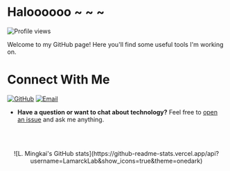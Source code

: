 # Haloooooo ~ ~ ~
![Profile views](https://komarev.com/ghpvc/?username=LamarckLab&color=brightgreen)


Welcome to my GitHub page! Here you'll find some useful tools I'm working on.

# Connect With Me
[![GitHub](https://img.shields.io/badge/GitHub-LamarckLab-black?style=flat-square&logo=github)](https://github.com/LamarckLab)
[![Email](https://img.shields.io/badge/Email-lamarckLab@163.com-red?style=flat-square&logo=gmail)](mailto:lamarckLab@163.com)

- **Have a question or want to chat about technology?** Feel free to [open an issue](https://github.com/LamarckLab/LamarckLab/issues) and ask me anything.

<br><br>
<div align="center">
  ![L. Mingkai's GitHub stats](https://github-readme-stats.vercel.app/api?username=LamarckLab&show_icons=true&theme=onedark)
</div>

